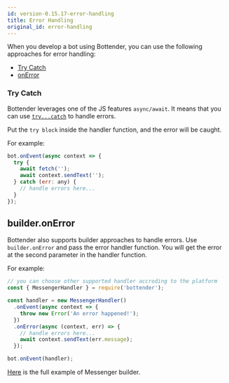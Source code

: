 ```yaml
---
id: version-0.15.17-error-handling
title: Error Handling
original_id: error-handling
---
```


When you develop a bot using Bottender, you can use the following approaches for error handling:

- [Try Catch](#try-catch)
- [onError](#onerror)

### Try Catch

Bottender leverages one of the JS features `async/await`. It means that you can use [`try...catch`](https://developer.mozilla.org/en-US/docs/Web/JavaScript/Reference/Statements/try...catch) to handle errors.

Put the `try block` inside the handler function, and the error will be caught.

For example:

```js
bot.onEvent(async context => {
  try {
    await fetch('');
    await context.sendText('');
  } catch (err: any) {
    // handle errors here...
  }
});
```

## builder.onError

Bottender also supports builder approaches to handle errors. Use `builder.onError` and pass the error handler function. You will get the error at the second parameter in the handler function.

For example:

```js
// you can choose other supported handler accroding to the platform
const { MessengerHandler } = require('bottender');

const handler = new MessengerHandler()
  .onEvent(async context => {
    throw new Error('An error happened!');
  })
  .onError(async (context, err) => {
    // handle errors here...
    await context.sendText(err.message);
  });

bot.onEvent(handler);
```

[Here](https://github.com/Yoctol/bottender/tree/v0.15.x/examples/messenger-builder) is the full example of Messenger builder.
